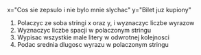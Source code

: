 x="Cos sie zepsulo i nie bylo mnie slychac"
y="Bilet juz kupiony"


1) Polaczyc ze soba stringi x oraz y, i wyznaczyc liczbe wyrazow
2) Wyznaczyc liczbe spacji w polaczonym stringu
3) Wypisac wszystkie male litery w odwrotnej kolejnosci
4) Podac srednia dlugosc wyrazu w polaczonym stringu
